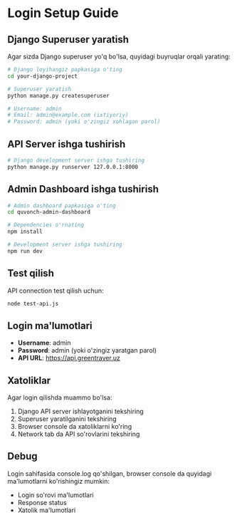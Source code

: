 # Login Setup Guide

## Django Superuser yaratish

Agar sizda Django superuser yo'q bo'lsa, quyidagi buyruqlar orqali yarating:

```bash
# Django loyihangiz papkasiga o'ting
cd your-django-project

# Superuser yaratish
python manage.py createsuperuser

# Username: admin
# Email: admin@example.com (ixtiyoriy)
# Password: admin (yoki o'zingiz xohlagan parol)
```

## API Server ishga tushirish

```bash
# Django development server ishga tushiring
python manage.py runserver 127.0.0.1:8000
```

## Admin Dashboard ishga tushirish

```bash
# Admin dashboard papkasiga o'ting
cd quvonch-admin-dashboard

# Dependencies o'rnating
npm install

# Development server ishga tushiring
npm run dev
```

## Test qilish

API connection test qilish uchun:

```bash
node test-api.js
```

## Login ma'lumotlari

- **Username**: admin
- **Password**: admin (yoki o'zingiz yaratgan parol)
- **API URL**: https://api.greentraver.uz

## Xatoliklar

Agar login qilishda muammo bo'lsa:

1. Django API server ishlayotganini tekshiring
2. Superuser yaratilganini tekshiring
3. Browser console da xatoliklarni ko'ring
4. Network tab da API so'rovlarini tekshiring

## Debug

Login sahifasida console.log qo'shilgan, browser console da quyidagi ma'lumotlarni ko'rishingiz mumkin:
- Login so'rovi ma'lumotlari
- Response status
- Xatolik ma'lumotlari
